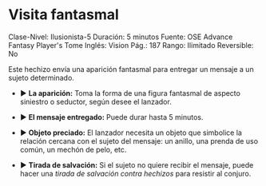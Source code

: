 # Visita fantasmal

Clase-Nivel: Ilusionista-5
Duración: 5 minutos
Fuente: OSE Advance Fantasy Player's Tome
Inglés: Vision
Pág.: 187
Rango: Ilimitado
Reversible: No

Este hechizo envía una aparición fantasmal para entregar un mensaje a un sujeto determinado. 

- ▶ **La aparición:** Toma la forma de una figura fantasmal de aspecto siniestro o seductor, según desee el lanzador.  

- ▶ **El mensaje entregado:** Puede durar hasta 5 minutos.  

- ▶ **Objeto preciado:** El lanzador necesita un objeto que simbolice la relación cercana con el sujeto del mensaje: un anillo, una prenda de uso común, un mechón de pelo, etc.  

- ▶ **Tirada de salvación:** Si el sujeto no quiere recibir el mensaje, puede hacer una *tirada de salvación contra hechizos* para resistir al conjuro.